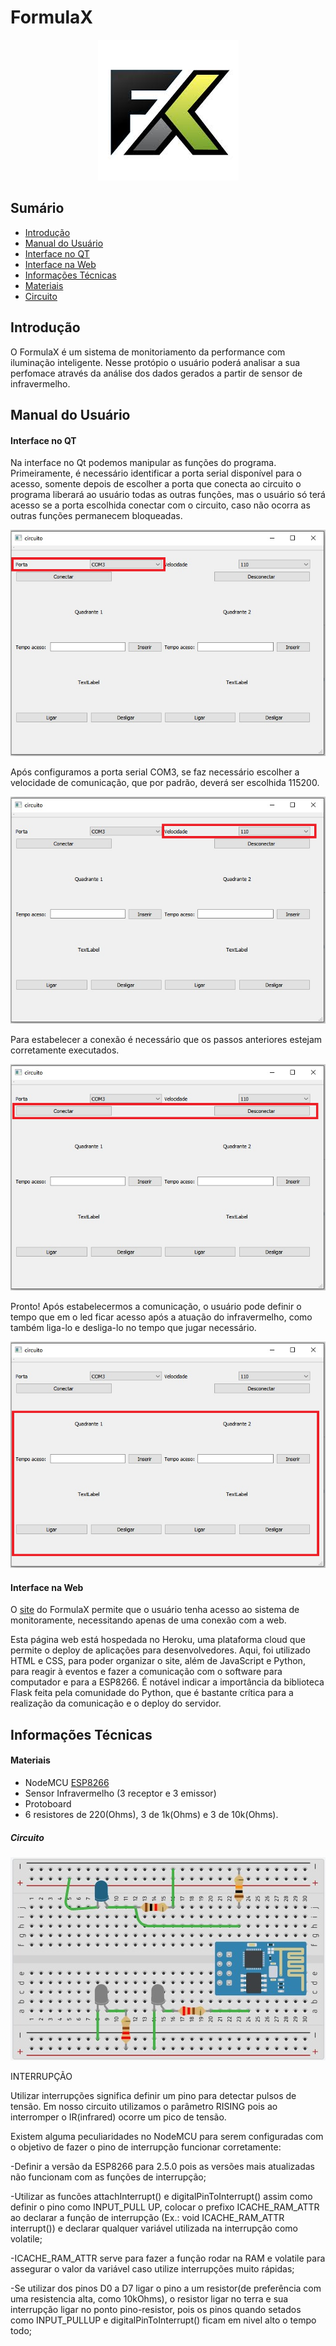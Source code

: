 # FormulaX

<p align="center">
  <img src="figuras/logo.jpg?raw=true" alt="logo"/>
</p>



## Sumário

- [Introdução](#introdução)
- [Manual do Usuário](#manual-do-usu%C3%A1rio)
- [Interface no QT](#interface-no-qt)
- [Interface na Web](#interface-na-web)
- [Informações Técnicas](#informa%C3%A7%C3%B5es-t%C3%A9cnicas)
- [Materiais](#materiais)
- [Circuito](#circuito)

## Introdução
<p>O FormulaX é um sistema de monitoriamento da performance com iluminação inteligente. Nesse protópio o usuário poderá analisar a sua perfomace através da análise dos dados gerados a partir de sensor de infravermelho.</p>

## Manual do Usuário

#### Interface no QT

Na interface no Qt podemos manipular as funções do programa. Primeiramente, é necessário identificar a porta serial disponível para o acesso, somente depois de escolher a porta que conecta ao circuito o programa liberará ao usuário todas as outras funções, mas o usuário só terá acesso se a porta escolhida conectar com o circuito, caso não ocorra as outras funções permanecem bloqueadas.

![QT_PORTA](figuras/porta_qt.png)

Após configuramos a porta serial COM3, se faz necessário escolher a velocidade de comunicação, que por padrão, deverá ser escolhida 115200.

![QT_VELOCIDADE](figuras/velocidade_qt.png)

Para estabelecer a conexão é necessário que os passos anteriores estejam corretamente executados.

![qt_conexao](figuras/conexao_qt.png)

Pronto! Após estabelecermos a comunicação, o usuário pode definir o tempo que em o led ficar acesso após a atuação do infravermelho, como também liga-lo e desliga-lo no tempo que jugar necessário.

![qt_led](figuras/LED_QT.png)



#### Interface na Web

O [site](https://formulax.herokuapp.com) do FormulaX permite que o usuário tenha acesso ao sistema de monitoramente, necessitando apenas de uma conexão com a web.

Esta página web está hospedada no Heroku, uma plataforma cloud que permite o deploy de aplicações para desenvolvedores. Aqui, foi utilizado HTML e CSS, para poder organizar o site, além de JavaScript e Python, para reagir à eventos e fazer a comunicação com o software para computador e para a ESP8266. É notável indicar a importância da biblioteca Flask feita pela comunidade do Python, que é bastante crítica para a realização da comunicação e o deploy do servidor.

## Informações Técnicas

#### Materiais

- NodeMCU [ESP8266](https://cdn-shop.adafruit.com/product-files/2471/0A-ESP8266__Datasheet__EN_v4.3.pdf)
- Sensor Infravermelho (3 receptor e 3 emissor)
- Protoboard
- 6 resistores de 220(Ohms), 3 de 1k(Ohms) e 3 de 10k(Ohms).

##### Circuito

![circuito](figuras/circuito.jpeg)

INTERRUPÇÃO

<p>Utilizar interrupções significa definir um pino para detectar pulsos de tensão. Em nosso circuito utilizamos o parâmetro RISING pois ao interromper o IR(infrared) ocorre um pico de tensão.</p>
<p>Existem alguma peculiaridades no NodeMCU para serem configuradas com o objetivo de fazer o pino de interrupção funcionar corretamente:</p>
<p>-Definir a versão da ESP8266 para 2.5.0 pois as versões mais atualizadas não funcionam com as funções de interrupção;</p>
<p>-Utilizar as funcões attachInterrupt() e digitalPinToInterrupt() assim como definir o pino como INPUT_PULL UP, colocar o prefixo ICACHE_RAM_ATTR ao declarar a função de interrupção (Ex.: void ICACHE_RAM_ATTR interrupt()) e declarar qualquer variável utilizada na interrupção como volatile;</p>
<p>-ICACHE_RAM_ATTR serve para fazer a função rodar na RAM e volatile para assegurar o valor da variável caso utilize interrupções muito rápidas;</p>
<p>-Se utilizar dos pinos D0 a D7 ligar o pino a um resistor(de preferência com uma resistencia alta, como 10kOhms), o resistor ligar no terra e sua interrupção ligar no ponto pino-resistor, pois os pinos quando setados como INPUT_PULLUP e digitalPinToInterrupt() ficam em nivel alto o tempo todo;</p>





